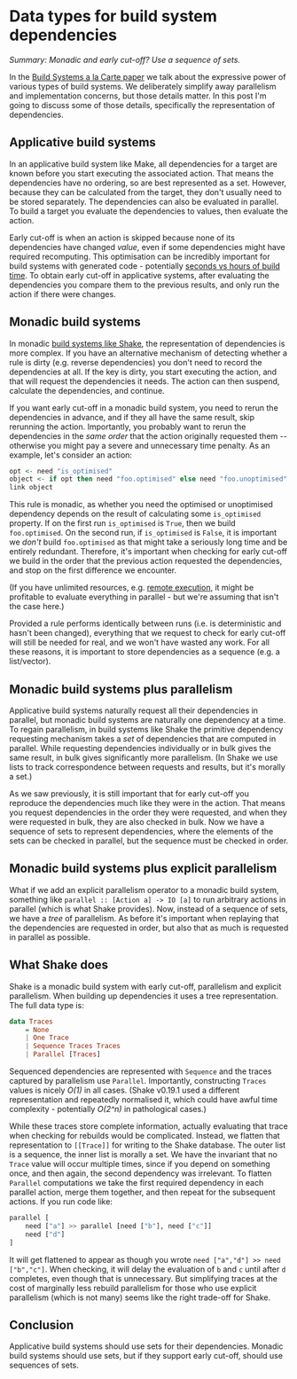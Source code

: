 # Data types for build system dependencies

_Summary: Monadic and early cut-off? Use a sequence of sets._

In the [Build Systems a la Carte paper](https://ndmitchell.com/#shake_21_apr_2020) we talk about the expressive power of various types of build systems. We deliberately simplify away parallelism and implementation concerns, but those details matter. In this post I'm going to discuss some of those details, specifically the representation of dependencies.

## Applicative build systems

In an applicative build system like Make, all dependencies for a target are known before you start executing the associated action. That means the dependencies have no ordering, so are best represented as a set. However, because they can be calculated from the target, they don't usually need to be stored separately. The dependencies can also be evaluated in parallel. To build a target you evaluate the dependencies to values, then evaluate the action.

Early cut-off is when an action is skipped because none of its dependencies have changed _value_, even if some dependencies might have required recomputing. This optimisation can be incredibly important for build systems with generated code - potentially [seconds vs hours of build time](https://ndmitchell.com/#shake_10_sep_2012). To obtain early cut-off in applicative systems, after evaluating the dependencies you compare them to the previous results, and only run the action if there were changes.

## Monadic build systems

In monadic [build systems like Shake](https://shakebuild.com/), the representation of dependencies is more complex. If you have an alternative mechanism of detecting whether a rule is dirty (e.g. reverse dependencies) you don't need to record the dependencies at all. If the key is dirty, you start executing the action, and that will request the dependencies it needs. The action can then suspend, calculate the dependencies, and continue.

If you want early cut-off in a monadic build system, you need to rerun the dependencies in advance, and if they all have the same result, skip rerunning the action. Importantly, you probably want to rerun the dependencies in the _same order_ that the action originally requested them -- otherwise you might pay a severe and unnecessary time penalty. As an example, let's consider an action:

```haskell
opt <- need "is_optimised"
object <- if opt then need "foo.optimised" else need "foo.unoptimised"
link object
```

This rule is monadic, as whether you need the optimised or unoptimised dependency depends on the result of calculating some `is_optimised` property. If on the first run `is_optimised` is `True`, then we build `foo.optimised`. On the second run, if `is_optimised` is `False`, it is important we _don't_ build `foo.optimised` as that might take a seriously long time and be entirely redundant. Therefore, it's important when checking for early cut-off we build in the order that the previous action requested the dependencies, and stop on the first difference we encounter.

(If you have unlimited resources, e.g. [remote execution](https://docs.bazel.build/versions/master/remote-execution.html), it might be profitable to evaluate everything in parallel - but we're assuming that isn't the case here.)

Provided a rule performs identically between runs (i.e. is deterministic and hasn't been changed), everything that we request to check for early cut-off will still be needed for real, and we won't have wasted any work. For all these reasons, it is important to store dependencies as a sequence (e.g. a list/vector).

## Monadic build systems plus parallelism

Applicative build systems naturally request all their dependencies in parallel, but monadic build systems are naturally one dependency at a time. To regain parallelism, in build systems like Shake the primitive dependency requesting mechanism takes a _set_ of dependencies that are computed in parallel. While requesting dependencies individually or in bulk gives the same result, in bulk gives significantly more parallelism. (In Shake we use lists to track correspondence between requests and results, but it's morally a set.)

As we saw previously, it is still important that for early cut-off you reproduce the dependencies much like they were in the action. That means you request dependencies in the order they were requested, and when they were requested in bulk, they are also checked in bulk. Now we have a sequence of sets to represent dependencies, where the elements of the sets can be checked in parallel, but the sequence must be checked in order.

## Monadic build systems plus explicit parallelism

What if we add an explicit parallelism operator to a monadic build system, something like `parallel :: [Action a] -> IO [a]` to run arbitrary actions in parallel (which is what Shake provides). Now, instead of a sequence of sets, we have a _tree_ of parallelism. As before it's important when replaying that the dependencies are requested in order, but also that as much is requested in parallel as possible.

## What Shake does

Shake is a monadic build system with early cut-off, parallelism and explicit parallelism. When building up dependencies it uses a tree representation. The full data type is:

```haskell
data Traces
    = None
    | One Trace
    | Sequence Traces Traces
    | Parallel [Traces]
```

Sequenced dependencies are represented with `Sequence` and the traces captured by parallelism use `Parallel`. Importantly, constructing `Traces` values is nicely _O(1)_ in all cases. (Shake v0.19.1 used a different representation and repeatedly normalised it, which could have awful time complexity - potentially _O(2^n)_ in pathological cases.)

While these traces store complete information, actually evaluating that trace when checking for rebuilds would be complicated. Instead, we flatten that representation to `[[Trace]]` for writing to the Shake database. The outer list is a sequence, the inner list is morally a set. We have the invariant that no `Trace` value will occur multiple times, since if you depend on something once, and then again, the second dependency was irrelevant. To flatten `Parallel` computations we take the first required dependency in each parallel action, merge them together, and then repeat for the subsequent actions. If you run code like:

```haskell
parallel [
    need ["a"] >> parallel [need ["b"], need ["c"]]
    need ["d"]
]
```

It will get flattened to appear as though you wrote `need ["a","d"] >> need ["b","c"]`. When checking, it will delay the evaluation of `b` and `c` until after `d` completes, even though that is unnecessary. But simplifying traces at the cost of marginally less rebuild parallelism for those who use explicit parallelism (which is not many) seems like the right trade-off for Shake.

## Conclusion

Applicative build systems should use sets for their dependencies. Monadic build systems should use sets, but if they support early cut-off, should use sequences of sets.
